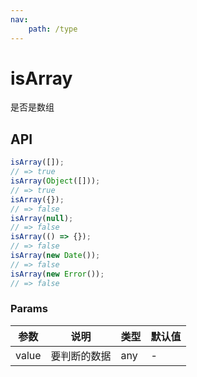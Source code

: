 ```yaml
---
nav:
    path: /type
---
```


# isArray

是否是数组

## API

```ts
isArray([]);
// => true
isArray(Object([]));
// => true
isArray({});
// => false
isArray(null);
// => false
isArray(() => {});
// => false
isArray(new Date());
// => false
isArray(new Error());
// => false
```

### Params

| 参数  | 说明         | 类型 | 默认值 |
| ----- | ------------ | ---- | ------ |
| value | 要判断的数据 | any  | -      |
